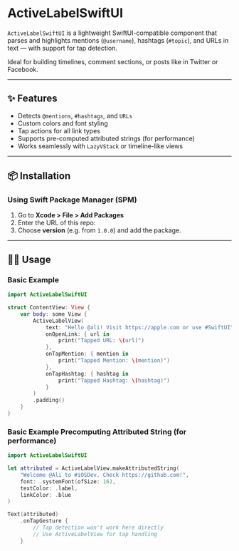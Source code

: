 # ActiveLabelSwiftUI

`ActiveLabelSwiftUI` is a lightweight SwiftUI-compatible component that parses and highlights mentions (`@username`), hashtags (`#topic`), and URLs in text — with support for tap detection.

Ideal for building timelines, comment sections, or posts like in Twitter or Facebook.

---

## ✨ Features

- Detects `@mentions`, `#hashtags`, and `URLs`
- Custom colors and font styling
- Tap actions for all link types
- Supports pre-computed attributed strings (for performance)
- Works seamlessly with `LazyVStack` or timeline-like views

---

## 📦 Installation

### Using Swift Package Manager (SPM)

1. Go to **Xcode > File > Add Packages**
2. Enter the URL of this repo:
3. Choose **version** (e.g. from `1.0.0`) and add the package.

---

## 🧑‍💻 Usage

### Basic Example

```swift
import ActiveLabelSwiftUI

struct ContentView: View {
    var body: some View {
        ActiveLabelView(
            text: "Hello @ali! Visit https://apple.com or use #SwiftUI",
            onOpenLink: { url in
                print("Tapped URL: \(url)")
            },
            onTapMention: { mention in
                print("Tapped Mention: \(mention)")
            },
            onTapHashtag: { hashtag in
                print("Tapped Hashtag: \(hashtag)")
            }
        )
        .padding()
    }
}
```

### Basic Example Precomputing Attributed String (for performance)

```swift
import ActiveLabelSwiftUI

let attributed = ActiveLabelView.makeAttributedString(
    "Welcome @Ali to #iOSDev. Check https://github.com!",
    font: .systemFont(ofSize: 16),
    textColor: .label,
    linkColor: .blue
)

Text(attributed)
    .onTapGesture {
        // Tap detection won't work here directly
        // Use ActiveLabelView for tap handling
    }
```
